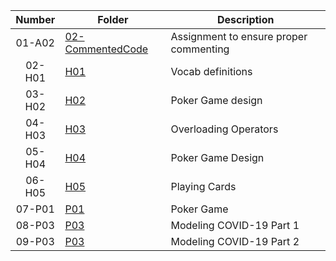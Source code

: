 | Number | Folder                              | Description                            |
| :----: | ----------------------------------- | -------------------------------------- |
| 01-A02 | [02-CommentedCode](02-CommentedCode/main.cpp)   | Assignment to ensure proper commenting |
| 02-H01 | [H01](H01/README.md)   | Vocab definitions |
| 03-H02 | [H02](H02/README.md)   | Poker Game design |
| 04-H03 | [H03](H03/main.cpp)   | Overloading Operators |
| 05-H04 | [H04](H04/README.md)   | Poker Game Design |
| 06-H05 | [H05](H05/playingcard.hpp)   | Playing Cards |
| 07-P01 | [P01](P01/main.cpp)   | Poker Game |
| 08-P03 | [P03](P03/uml.jpg)   | Modeling COVID-19 Part 1 |
| 09-P03 | [P03](final_project/readme.md)   | Modeling COVID-19 Part 2 |